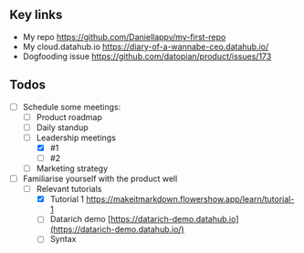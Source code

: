 
## Key links
* My repo https://github.com/Daniellappv/my-first-repo
* My cloud.datahub.io https://diary-of-a-wannabe-ceo.datahub.io/
* Dogfooding issue https://github.com/datopian/product/issues/173


## Todos

* [ ] Schedule some meetings:
	* [ ] Product roadmap
	* [ ] Daily standup
	* [ ] Leadership meetings
		* [x] #1
		* [ ] #2
	* [ ] Marketing strategy
* [ ] Familiarise yourself with the product well
	* [ ] Relevant tutorials
		* [x] Tutorial 1 https://makeitmarkdown.flowershow.app/learn/tutorial-1
		* [ ] Datarich demo [https://datarich-demo.datahub.io](https://datarich-demo.datahub.io/)
		* [ ] Syntax 
